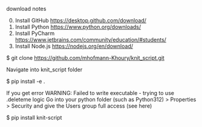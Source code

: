 download notes

0. Install GitHub https://desktop.github.com/download/
1. Install Python https://www.python.org/downloads/
2. Install PyCharm https://www.jetbrains.com/community/education/#students/
3. Install Node.js https://nodejs.org/en/download/

$ git clone https://github.com/mhofmann-Khoury/knit_script.git

Navigate into knit_script folder

$ pip install -e . 

If you get error WARNING: Failed to write executable - trying to use .deleteme logic
Go into your python folder (such as Python312) > Properties > Security and give the Users group full access (see here)

$ pip install knit-script
